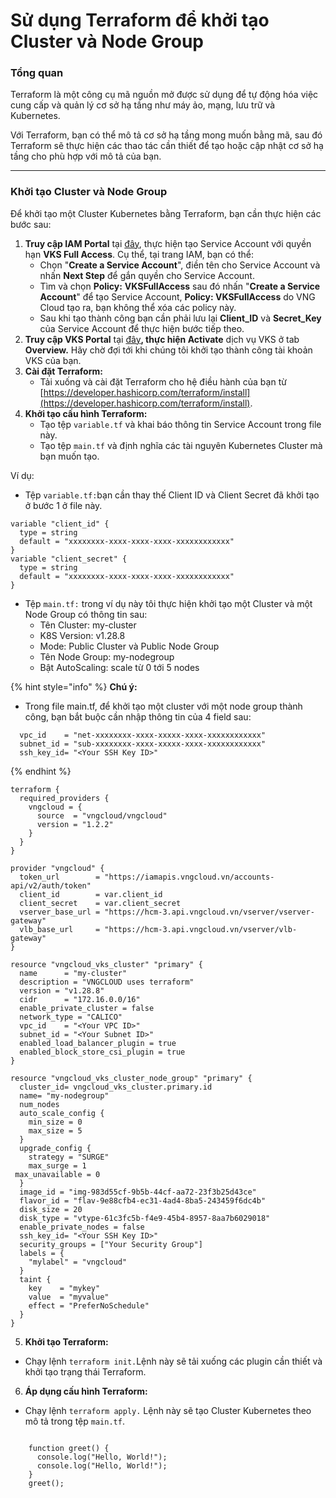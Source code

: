 # Sử dụng Terraform để khởi tạo Cluster và Node Group

### Tổng quan

Terraform là một công cụ mã nguồn mở được sử dụng để tự động hóa việc cung cấp và quản lý cơ sở hạ tầng như máy ảo, mạng, lưu trữ và Kubernetes.

Với Terraform, bạn có thể mô tả cơ sở hạ tầng mong muốn bằng mã, sau đó Terraform sẽ thực hiện các thao tác cần thiết để tạo hoặc cập nhật cơ sở hạ tầng cho phù hợp với mô tả của bạn.

***

### **Khởi tạo Cluster và Node Group**

Để khởi tạo một Cluster Kubernetes bằng Terraform, bạn cần thực hiện các bước sau:

1. **Truy cập IAM Portal** tại [đây](https://iam.console.vngcloud.vn/), thực hiện tạo Service Account với quyền hạn **VKS Full Access**. Cụ thể, tại trang IAM, bạn có thể:
   * Chọn "**Create a Service Account**", điền tên cho Service Account và nhấn **Next Step** để gắn quyền cho Service Account.
   * Tìm và chọn **Policy:** **VKSFullAccess** sau đó nhấn "**Create a Service Account**" để tạo Service Account, **Policy: VKSFullAccess** do VNG Cloud tạo ra, bạn không thể xóa các policy này.
   * Sau khi tạo thành công bạn cần phải lưu lại **Client\_ID** và **Secret\_Key** của Service Account để thực hiện bước tiếp theo.
2. **Truy cập VKS Portal** tại [đây](https://vks.console.vngcloud.vn/overview)**, thực hiện Activate** dịch vụ VKS ở tab **Overview.** Hãy chờ đợi tới khi chúng tôi khởi tạo thành công tài khoản VKS của bạn.
3. **Cài đặt Terraform:**
   * Tải xuống và cài đặt Terraform cho hệ điều hành của bạn từ [https://developer.hashicorp.com/terraform/install](https://developer.hashicorp.com/terraform/install).
4. **Khởi tạo cấu hình Terraform:**
   * Tạo tệp `variable.tf` và khai báo thông tin Service Account trong file này.
   * Tạo tệp `main.tf` và định nghĩa các tài nguyên Kubernetes Cluster mà bạn muốn tạo.

Ví dụ:

* Tệp `variable.tf:`bạn cần thay thế Client ID và Client Secret đã khởi tạo ở bước 1 ở file này.

```
variable "client_id" {
  type = string
  default = "xxxxxxxx-xxxx-xxxx-xxxx-xxxxxxxxxxxx"
}
variable "client_secret" {
  type = string
  default = "xxxxxxxx-xxxx-xxxx-xxxx-xxxxxxxxxxxx"
}
```

* Tệp `main.tf:` trong ví dụ này tôi thực hiện khởi tạo một Cluster và một Node Group có thông tin sau:
  * Tên Cluster: my-cluster
  * K8S Version: v1.28.8
  * Mode: Public Cluster và Public Node Group
  * Tên Node Group: my-nodegroup
  * Bật AutoScaling: scale từ 0 tới 5 nodes

{% hint style="info" %}
**Chú ý:**

* Trong file main.tf, để khởi tạo một cluster với một node group thành công, bạn bắt buộc cần nhập thông tin của 4 field sau:



```hcl
  vpc_id    = "net-xxxxxxxx-xxxx-xxxxx-xxxx-xxxxxxxxxxxx"
  subnet_id = "sub-xxxxxxxx-xxxx-xxxxx-xxxx-xxxxxxxxxxxx"
  ssh_key_id= "<Your SSH Key ID>"
```
{% endhint %}

```markup
terraform {
  required_providers {
    vngcloud = {
      source  = "vngcloud/vngcloud"
      version = "1.2.2"
    }
  }
}

provider "vngcloud" {
  token_url        = "https://iamapis.vngcloud.vn/accounts-api/v2/auth/token"
  client_id        = var.client_id
  client_secret    = var.client_secret
  vserver_base_url = "https://hcm-3.api.vngcloud.vn/vserver/vserver-gateway"
  vlb_base_url     = "https://hcm-3.api.vngcloud.vn/vserver/vlb-gateway"
}

resource "vngcloud_vks_cluster" "primary" {
  name      = "my-cluster"
  description = "VNGCLOUD uses terraform"
  version = "v1.28.8"
  cidr      = "172.16.0.0/16"
  enable_private_cluster = false
  network_type = "CALICO"
  vpc_id    = "<Your VPC ID>"
  subnet_id = "<Your Subnet ID>"
  enabled_load_balancer_plugin = true
  enabled_block_store_csi_plugin = true
}

resource "vngcloud_vks_cluster_node_group" "primary" {
  cluster_id= vngcloud_vks_cluster.primary.id
  name= "my-nodegroup"
  num_nodes
  auto_scale_config {
    min_size = 0
    max_size = 5
  }
  upgrade_config {
    strategy = "SURGE"
    max_surge = 1
 max_unavailable = 0
  }
  image_id = "img-983d55cf-9b5b-44cf-aa72-23f3b25d43ce"
  flavor_id = "flav-9e88cfb4-ec31-4ad4-8ba5-243459f6dc4b"
  disk_size = 20
  disk_type = "vtype-61c3fc5b-f4e9-45b4-8957-8aa7b6029018"
  enable_private_nodes = false
  ssh_key_id= "<Your SSH Key ID>"
  security_groups = ["Your Security Group"]
  labels = {
    "mylabel" = "vngcloud"
  }
  taint {
    key    = "mykey"
    value  = "myvalue"
    effect = "PreferNoSchedule"
  }
}
```

5. **Khởi tạo Terraform:**

* Chạy lệnh `terraform init.`Lệnh này sẽ tải xuống các plugin cần thiết và khởi tạo trạng thái Terraform.

6. **Áp dụng cấu hình Terraform:**

* Chạy lệnh `terraform apply.` Lệnh này sẽ tạo Cluster Kubernetes theo mô tả trong tệp `main.tf`.

```
  
    function greet() {
      console.log("Hello, World!");
      console.log("Hello, World!");
    }
    greet();
  
```
